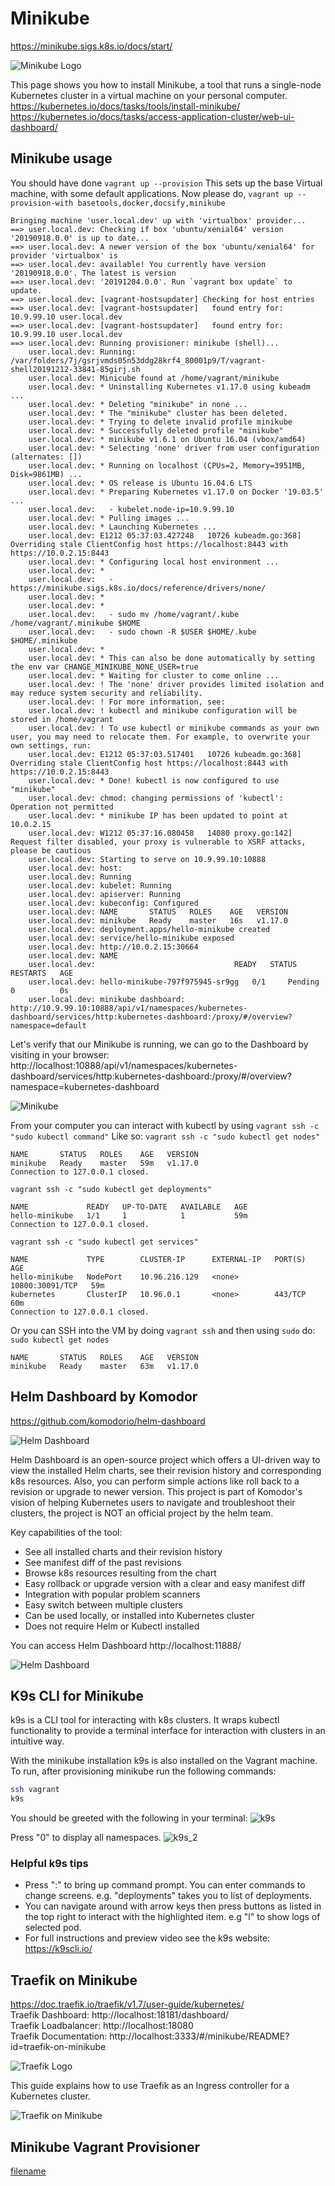 # Minikube

https://minikube.sigs.k8s.io/docs/start/

![Minikube Logo](images/minikube-logo.png?raw=true "Minikube Logo")

This page shows you how to install Minikube, a tool that runs a single-node Kubernetes cluster in a virtual machine on your personal computer.
https://kubernetes.io/docs/tasks/tools/install-minikube/
https://kubernetes.io/docs/tasks/access-application-cluster/web-ui-dashboard/

## Minikube usage

You should have done `vagrant up --provision` This sets up the base Virtual machine, with some default applications.
Now please do,
`vagrant up --provision-with basetools,docker,docsify,minikube`
```log
Bringing machine 'user.local.dev' up with 'virtualbox' provider...
==> user.local.dev: Checking if box 'ubuntu/xenial64' version '20190918.0.0' is up to date...
==> user.local.dev: A newer version of the box 'ubuntu/xenial64' for provider 'virtualbox' is
==> user.local.dev: available! You currently have version '20190918.0.0'. The latest is version
==> user.local.dev: '20191204.0.0'. Run `vagrant box update` to update.
==> user.local.dev: [vagrant-hostsupdater] Checking for host entries
==> user.local.dev: [vagrant-hostsupdater]   found entry for: 10.9.99.10 user.local.dev
==> user.local.dev: [vagrant-hostsupdater]   found entry for: 10.9.99.10 user.local.dev
==> user.local.dev: Running provisioner: minikube (shell)...
    user.local.dev: Running: /var/folders/7j/gsrjvmds05n53ddg28krf4_80001p9/T/vagrant-shell20191212-33841-85girj.sh
    user.local.dev: Minicube found at /home/vagrant/minikube
    user.local.dev: * Uninstalling Kubernetes v1.17.0 using kubeadm ...
    user.local.dev: * Deleting "minikube" in none ...
    user.local.dev: * The "minikube" cluster has been deleted.
    user.local.dev: * Trying to delete invalid profile minikube
    user.local.dev: * Successfully deleted profile "minikube"
    user.local.dev: * minikube v1.6.1 on Ubuntu 16.04 (vbox/amd64)
    user.local.dev: * Selecting 'none' driver from user configuration (alternates: [])
    user.local.dev: * Running on localhost (CPUs=2, Memory=3951MB, Disk=9861MB) ...
    user.local.dev: * OS release is Ubuntu 16.04.6 LTS
    user.local.dev: * Preparing Kubernetes v1.17.0 on Docker '19.03.5' ...
    user.local.dev:   - kubelet.node-ip=10.9.99.10
    user.local.dev: * Pulling images ...
    user.local.dev: * Launching Kubernetes ...
    user.local.dev: E1212 05:37:03.427248   10726 kubeadm.go:368] Overriding stale ClientConfig host https://localhost:8443 with https://10.0.2.15:8443
    user.local.dev: * Configuring local host environment ...
    user.local.dev: *
    user.local.dev:   - https://minikube.sigs.k8s.io/docs/reference/drivers/none/
    user.local.dev: *
    user.local.dev: *
    user.local.dev:   - sudo mv /home/vagrant/.kube /home/vagrant/.minikube $HOME
    user.local.dev:   - sudo chown -R $USER $HOME/.kube $HOME/.minikube
    user.local.dev: *
    user.local.dev: * This can also be done automatically by setting the env var CHANGE_MINIKUBE_NONE_USER=true
    user.local.dev: * Waiting for cluster to come online ...
    user.local.dev: ! The 'none' driver provides limited isolation and may reduce system security and reliability.
    user.local.dev: ! For more information, see:
    user.local.dev: ! kubectl and minikube configuration will be stored in /home/vagrant
    user.local.dev: ! To use kubectl or minikube commands as your own user, you may need to relocate them. For example, to overwrite your own settings, run:
    user.local.dev: E1212 05:37:03.517401   10726 kubeadm.go:368] Overriding stale ClientConfig host https://localhost:8443 with https://10.0.2.15:8443
    user.local.dev: * Done! kubectl is now configured to use "minikube"
    user.local.dev: chmod: changing permissions of 'kubectl': Operation not permitted
    user.local.dev: * minikube IP has been updated to point at 10.0.2.15
    user.local.dev: W1212 05:37:16.080458   14080 proxy.go:142] Request filter disabled, your proxy is vulnerable to XSRF attacks, please be cautious
    user.local.dev: Starting to serve on 10.9.99.10:10888
    user.local.dev: host:
    user.local.dev: Running
    user.local.dev: kubelet: Running
    user.local.dev: apiserver: Running
    user.local.dev: kubeconfig: Configured
    user.local.dev: NAME       STATUS   ROLES    AGE   VERSION
    user.local.dev: minikube   Ready    master   16s   v1.17.0
    user.local.dev: deployment.apps/hello-minikube created
    user.local.dev: service/hello-minikube exposed
    user.local.dev: http://10.0.2.15:30664
    user.local.dev: NAME
    user.local.dev:                               READY   STATUS    RESTARTS   AGE
    user.local.dev: hello-minikube-797f975945-sr9gg   0/1     Pending   0          0s
    user.local.dev: minikube dashboard: http://10.9.99.10:10888/api/v1/namespaces/kubernetes-dashboard/services/http:kubernetes-dashboard:/proxy/#/overview?namespace=default
```    
Let's verify that our Minikube is running, we can go to the Dashboard by visiting in your browser:
http://localhost:10888/api/v1/namespaces/kubernetes-dashboard/services/http:kubernetes-dashboard:/proxy/#/overview?namespace=kubernetes-dashboard

![Minikube](images/minikube.png?raw=true "Minikube")

From your computer you can interact with kubectl by using `vagrant ssh -c "sudo kubectl command"`
Like so:
`vagrant ssh -c "sudo kubectl get nodes"`                                           

```log
NAME       STATUS   ROLES    AGE   VERSION
minikube   Ready    master   59m   v1.17.0
Connection to 127.0.0.1 closed.
```

`vagrant ssh -c "sudo kubectl get deployments"`

```log
NAME             READY   UP-TO-DATE   AVAILABLE   AGE
hello-minikube   1/1     1            1           59m
Connection to 127.0.0.1 closed.
```

`vagrant ssh -c "sudo kubectl get services"`

```log
NAME             TYPE        CLUSTER-IP      EXTERNAL-IP   PORT(S)           AGE
hello-minikube   NodePort    10.96.216.129   <none>        10800:30091/TCP   59m
kubernetes       ClusterIP   10.96.0.1       <none>        443/TCP           60m
Connection to 127.0.0.1 closed.
```

Or you can SSH into the VM by doing `vagrant ssh` and then using `sudo` do:
`sudo kubectl get nodes`

```log
NAME       STATUS   ROLES    AGE   VERSION
minikube   Ready    master   63m   v1.17.0
```

## Helm Dashboard by Komodor

https://github.com/komodorio/helm-dashboard

![Helm Dashboard](images/helm-dashboard-logo.png?raw=true "Helm Dashboard")

Helm Dashboard is an open-source project which offers a UI-driven way to view the installed Helm charts, see their revision history and corresponding k8s resources. Also, you can perform simple actions like roll back to a revision or upgrade to newer version. This project is part of Komodor's vision of helping Kubernetes users to navigate and troubleshoot their clusters, the project is NOT an official project by the helm team.

Key capabilities of the tool:

- See all installed charts and their revision history
- See manifest diff of the past revisions
- Browse k8s resources resulting from the chart
- Easy rollback or upgrade version with a clear and easy manifest diff
- Integration with popular problem scanners
- Easy switch between multiple clusters
- Can be used locally, or installed into Kubernetes cluster
- Does not require Helm or Kubectl installed

You can access Helm Dashboard
http://localhost:11888/

![Helm Dashboard](images/helm-dashboard.png?raw=true "Helm Dashboard")

## K9s CLI for Minikube
k9s is a CLI tool for interacting with k8s clusters. It wraps kubectl functionality to provide a terminal interface for interaction with clusters in an intuitive way. 

With the minikube installation k9s is also installed on the Vagrant machine. To run, after provisioning minikube run the following commands:
```bash
ssh vagrant
k9s
```
You should be greeted with the following in your terminal:
![k9s](images/k9s_screenshot1.png?raw=true "k9s")

Press "0" to display all namespaces. 
![k9s_2](images/k9s_screenshot2.png?raw=true "k9s_2")
### Helpful k9s tips
- Press ":" to bring up command prompt. You can enter commands to change screens. e.g. "deployments" takes you to list of deployments.
- You can navigate around with arrow keys then press buttons as listed in the top right to interact with the highlighted item. e.g "l" to show logs of selected pod. 
- For full instructions and preview video see the k9s website: https://k9scli.io/

## Traefik on Minikube
https://doc.traefik.io/traefik/v1.7/user-guide/kubernetes/ <br />
Traefik Dashboard: http://localhost:18181/dashboard/<br />
Traefik Loadbalancer: http://localhost:18080<br />
Traefik Documentation: http://localhost:3333/#/minikube/README?id=traefik-on-minikube

![Traefik Logo](images/traefik-logo.png?raw=true "Traefik Logo")

This guide explains how to use Traefik as an Ingress controller for a Kubernetes cluster.

![Traefik on Minikube](images/minikube-traefik-dashboard.png?raw=true "Traefik on Minikube")

## Minikube Vagrant Provisioner

[filename](minikube.sh ':include :type=code')